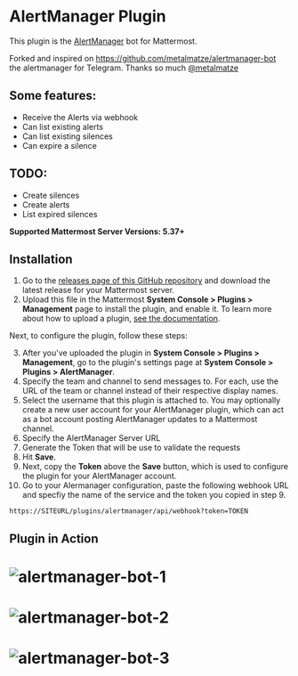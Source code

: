 # AlertManager Plugin

This plugin is the [AlertManager](https://github.com/prometheus/alertmanager) bot for Mattermost.

Forked and inspired on https://github.com/metalmatze/alertmanager-bot the alertmanager for Telegram. Thanks so much [@metalmatze](https://github.com/metalmatze/)

Some features:
--------------
 - Receive the Alerts via webhook
 - Can list existing alerts
 - Can list existing silences
 - Can expire a silence

TODO:
-----
  - Create silences
  - Create alerts
  - List expired silences


**Supported Mattermost Server Versions: 5.37+**

## Installation

1. Go to the [releases page of this GitHub repository](https://github.com/cpanato/mattermost-plugin-alertmanager/releases) and download the latest release for your Mattermost server.
2. Upload this file in the Mattermost **System Console > Plugins > Management** page to install the plugin, and enable it. To learn more about how to upload a plugin, [see the documentation](https://docs.mattermost.com/administration/plugins.html#plugin-uploads).

Next, to configure the plugin, follow these steps:

3. After you've uploaded the plugin in **System Console > Plugins > Management**, go to the plugin's settings page at **System Console > Plugins > AlertManager**.
4. Specify the team and channel to send messages to. For each, use the URL of the team or channel instead of their respective display names.
5. Select the username that this plugin is attached to. You may optionally create a new user account for your AlertManager plugin, which can act as a bot account posting AlertManager updates to a Mattermost channel.
6. Specify the AlertManager Server URL
7. Generate the Token that will be use to validate the requests
8. Hit **Save**.
9. Next, copy the **Token** above the **Save** button, which is used to configure the plugin for your AlertManager account.
10. Go to your Alermanager configuration, paste the following webhook URL and specfiy the name of the service and the token you copied in step 9.

```
https://SITEURL/plugins/alertmanager/api/webhook?token=TOKEN
```

## Plugin in Action

# ![alertmanager-bot-1](assets/alertmanager-1.png)
# ![alertmanager-bot-2](assets/alertmanager-2.png)
# ![alertmanager-bot-3](assets/alertmanager-3.png)
